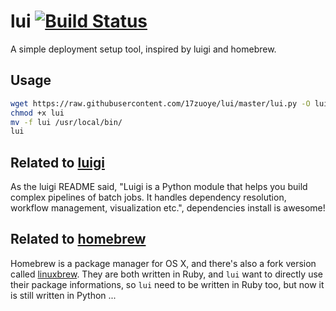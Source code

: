 lui [![Build Status](https://img.shields.io/travis/17zuoye/lui/master.svg?style=flat)](https://travis-ci.org/17zuoye/lui)
========================
A simple deployment setup tool, inspired by luigi and homebrew.


Usage
----------------------------
```bash
wget https://raw.githubusercontent.com/17zuoye/lui/master/lui.py -O lui
chmod +x lui
mv -f lui /usr/local/bin/
lui
```

Related to [luigi](http://github.com/spotify/luigi)
------------------------
As the luigi README said, "Luigi is a Python module that helps you build
complex pipelines of batch jobs. It handles dependency resolution,
workflow management, visualization etc.", dependencies install is
awesome!

Related to [homebrew](http://http://brew.sh/)
------------------------
Homebrew is a package manager for OS X, and there's also a fork version
called [linuxbrew](https://github.com/Homebrew/linuxbrew). They are both
written in Ruby, and `lui` want to directly use their package
informations, so `lui` need to be written in Ruby too, but now it is
still written in Python ...
